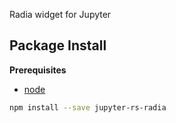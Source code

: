 Radia widget for Jupyter

Package Install
---------------

**Prerequisites**
- [node](http://nodejs.org/)

```bash
npm install --save jupyter-rs-radia
```
